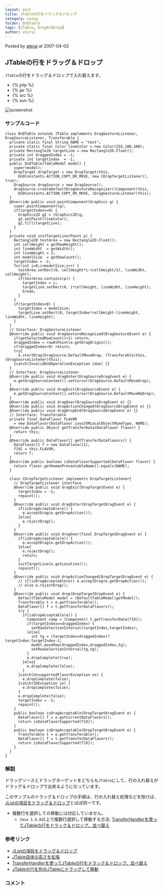 ```yaml
---
layout: post
title: JTableの行をドラッグ＆ドロップ
category: swing
folder: DnDTable
tags: [JTable, DragAndDrop]
author: aterai
---
```


Posted by [aterai](http://terai.xrea.jp/aterai.html) at 2007-04-02

## JTableの行をドラッグ＆ドロップ
`JTable`の行をドラッグ＆ドロップで入れ替えます。

- {% jnlp %}
- {% jar %}
- {% src %}
- {% svn %}

<!-- dummy comment line for breaking list -->

![screenshot](http://lh4.ggpht.com/_9Z4BYR88imo/TQTLl0NAFoI/AAAAAAAAAX0/su1r-c7f4V0/s800/DnDTable.png)

### サンプルコード
<pre class="prettyprint"><code>class DnDTable extends JTable implements DragGestureListener, DragSourceListener, Transferable {
  private static final String NAME = "test";
  private static final Color lineColor = new Color(255,100,100);
  private Rectangle2D targetLine = new Rectangle2D.Float();
  private int draggedIndex = -1;
  private int targetIndex  = -1;
  public DnDTable(TableModel model) {
    super(model);
    DropTarget dropTarget = new DropTarget(this,
      DnDConstants.ACTION_COPY_OR_MOVE, new CDropTargetListener(), true);
    DragSource dragSource = new DragSource();
    dragSource.createDefaultDragGestureRecognizer((Component)this,
      DnDConstants.ACTION_COPY_OR_MOVE, (DragGestureListener)this);
  }
  @Override public void paintComponent(Graphics g) {
    super.paintComponent(g);
    if(targetIndex&gt;=0) {
      Graphics2D g2 = (Graphics2D)g;
      g2.setPaint(lineColor);
      g2.fill(targetLine);
    }
  }
  private void initTargetLine(Point p) {
    Rectangle2D testArea = new Rectangle2D.Float();
    int cellHeight = getRowHeight();
    int lineWidht  = getWidth();
    int lineHeight = 2;
    int modelSize  = getRowCount();
    targetIndex = -1;
    for(int i=0;i&lt;modelSize;i++) {
      testArea.setRect(0, cellHeight*i-(cellHeight/2), lineWidht, cellHeight);
      if(testArea.contains(p)) {
        targetIndex = i;
        targetLine.setRect(0, i*cellHeight, lineWidht, lineHeight);
        break;
      }
    }
    if(targetIndex&lt;0) {
      targetIndex = modelSize;
      targetLine.setRect(0, targetIndex*cellHeight-lineHeight, lineWidht, lineHeight);
    }
  }
  // Interface: DragGestureListener
  @Override public void dragGestureRecognized(DragGestureEvent e) {
    if(getSelectedRowCount()&gt;1) return;
    draggedIndex = rowAtPoint(e.getDragOrigin());
    if(draggedIndex&lt;0) return;
    try{
      e.startDrag(DragSource.DefaultMoveDrop, (Transferable)this, (DragSourceListener)this);
    }catch(InvalidDnDOperationException idoe) {}
  }
  // Interface: DragSourceListener
  @Override public void dragEnter(DragSourceDragEvent e) {
    e.getDragSourceContext().setCursor(DragSource.DefaultMoveDrop);
  }
  @Override public void dragExit(DragSourceEvent e) {
    e.getDragSourceContext().setCursor(DragSource.DefaultMoveNoDrop);
  }
  @Override public void dragOver(DragSourceDragEvent e) {}
  @Override public void dropActionChanged(DragSourceDragEvent e) {}
  @Override public void dragDropEnd(DragSourceDropEvent e) {}
  // Interface: Transferable
  private final DataFlavor FLAVOR
    = new DataFlavor(DataFlavor.javaJVMLocalObjectMimeType, NAME);
  @Override public Object getTransferData(DataFlavor flavor) {
    return this;
  }
  @Override public DataFlavor[] getTransferDataFlavors() {
    DataFlavor[] f = new DataFlavor[1];
    f[0] = this.FLAVOR;
    return f;
  }
  @Override public boolean isDataFlavorSupported(DataFlavor flavor) {
    return flavor.getHumanPresentableName().equals(NAME);
  }

  class CDropTargetListener implements DropTargetListener{
    // DropTargetListener interface
    @Override public void dragExit(DropTargetEvent e) {
      targetIndex = -1;
      repaint();
    }
    @Override public void dragEnter(DropTargetDragEvent e) {
      if(isDragAcceptable(e)) {
        e.acceptDrag(e.getDropAction());
      }else{
        e.rejectDrag();
      }
    }
    @Override public void dragOver(final DropTargetDragEvent e) {
      if(isDragAcceptable(e)) {
        e.acceptDrag(e.getDropAction());
      }else{
        e.rejectDrag();
        return;
      }
      initTargetLine(e.getLocation());
      repaint();
    }
    @Override public void dropActionChanged(DropTargetDragEvent e) {
      // if(isDragAcceptable(e)) e.acceptDrag(e.getDropAction());
      // else e.rejectDrag();
    }
    @Override public void drop(DropTargetDropEvent e) {
      DefaultTableModel model = (DefaultTableModel)getModel();
      Transferable t = e.getTransferable();
      DataFlavor[] f = t.getTransferDataFlavors();
      try {
        if(isDropAcceptable(e)) {
          Component comp = (Component) t.getTransferData(f[0]);
          if(targetIndex==draggedIndex) {
            setRowSelectionInterval(targetIndex,targetIndex);
          }else{
            int tg = (targetIndex&lt;draggedIndex)?targetIndex:targetIndex-1;
            model.moveRow(draggedIndex,draggedIndex,tg);
            setRowSelectionInterval(tg,tg);
          }
          e.dropComplete(true);
        }else{
          e.dropComplete(false);
        }
      }catch(UnsupportedFlavorException ex) {
        e.dropComplete(false);
      }catch(IOException ie) {
        e.dropComplete(false);
      }
      e.dropComplete(false);
      targetIndex = -1;
      repaint();
    }
    public boolean isDragAcceptable(DropTargetDragEvent e) {
      DataFlavor[] f = e.getCurrentDataFlavors();
      return isDataFlavorSupported(f[0]);
    }
    public boolean isDropAcceptable(DropTargetDropEvent e) {
      Transferable t = e.getTransferable();
      DataFlavor[] f = t.getTransferDataFlavors();
      return isDataFlavorSupported(f[0]);
    }
  }
}
</code></pre>

### 解説
ドラッグソースとドラッグターゲットをどちらも`JTable`にして、行の入れ替えがドラッグ＆ドロップで出来るようになっています。

このサンプルのドラッグ＆ドロップの手順は、行の入れ替え処理などを除けば、[JListの項目をドラッグ＆ドロップ](http://terai.xrea.jp/Swing/DnDList.html)とほぼ同一です。

- 複数行を選択しての移動には対応していません。
    - `Java 1.6.0`以上で複数行選択して移動する方法: [TransferHandlerを使ってJTableの行をドラック＆ドロップ、並べ替え](http://terai.xrea.jp/Swing/DnDReorderTable.html)

<!-- dummy comment line for breaking list -->

### 参考リンク
- [JListの項目をドラッグ＆ドロップ](http://terai.xrea.jp/Swing/DnDList.html)
- [JTable自体の高さを拡張](http://terai.xrea.jp/Swing/FillsViewportHeight.html)
- [TransferHandlerを使ってJTableの行をドラック＆ドロップ、並べ替え](http://terai.xrea.jp/Swing/DnDReorderTable.html)
- [JTableの行を別のJTableにドラッグして移動](http://terai.xrea.jp/Swing/DragRowsAnotherTable.html)

<!-- dummy comment line for breaking list -->

### コメント
